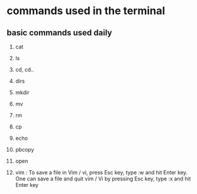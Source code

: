 # commands used in the terminal
## basic commands used daily 

1. cat

2. ls

3. cd,  cd..

4. dirs

5. mkdir

6. mv

7. rm

8. cp

9. echo

10. pbcopy

11. open

12. vim : To save a file in Vim / vi, press Esc key, type :w and hit Enter key. 
    One can save a file and quit vim / Vi by pressing Esc key, type :x and hit Enter key